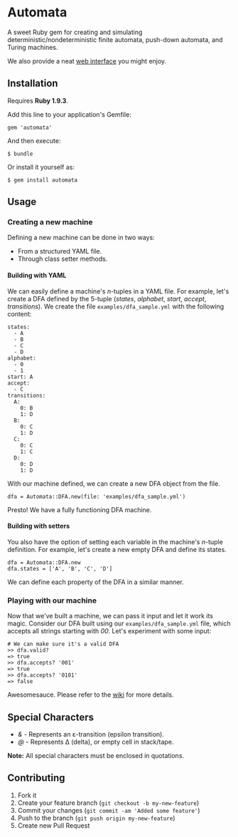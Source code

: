 # Automata

A sweet Ruby gem for creating and simulating deterministic/nondeterministic finite automata, push-down automata, and Turing machines.

We also provide a neat [web interface](http://automata.byji.co) you might enjoy.

## Installation

Requires __Ruby 1.9.3__.

Add this line to your application's Gemfile:

    gem 'automata'

And then execute:

    $ bundle

Or install it yourself as:

    $ gem install automata

## Usage

### Creating a new machine

Defining a new machine can be done in two ways: 

* From a structured YAML file.
* Through class setter methods.

#### Building with YAML

We can easily define a machine's _n_-tuples in a YAML file. For example, let's create a DFA defined by the 5-tuple (_states_, _alphabet_, _start_, _accept_, _transitions_). We create the file `examples/dfa_sample.yml` with the following content:

    states:
      - A
      - B
      - C
      - D
    alphabet:
      - 0
      - 1
    start: A
    accept:
      - C
    transitions:
      A:
        0: B
        1: D
      B:
        0: C
        1: D
      C:
        0: C
        1: C
      D:
        0: D
        1: D

With our machine defined, we can create a new DFA object from the file.

    dfa = Automata::DFA.new(file: 'examples/dfa_sample.yml')
    
Presto! We have a fully functioning DFA machine.

#### Building with setters

You also have the option of setting each variable in the machine's _n_-tuple definition. For example, let's create a new empty DFA and define its states.

    dfa = Automata::DFA.new
    dfa.states = ['A', 'B', 'C', 'D']
    
We can define each property of the DFA in a similar manner.

### Playing with our machine

Now that we've built a machine, we can pass it input and let it work its magic. Consider our DFA built using our `examples/dfa_sample.yml` file, which accepts all strings starting with _00_. Let's experiment with some input:

    # We can make sure it's a valid DFA
    >> dfa.valid?
    => true
    >> dfa.accepts? '001'
    => true
    >> dfa.accepts? '0101'
    => false
    
Awesomesauce. Please refer to the [wiki](https://github.com/jico/automata/wiki "automata wiki") for more details.

## Special Characters

* _&_ - Represents an ε-transition (epsilon transition). 
* _@_ - Represents Δ (delta), or empty cell in stack/tape.

__Note:__ All special characters must be enclosed in quotations.

## Contributing

1. Fork it
2. Create your feature branch (`git checkout -b my-new-feature`)
3. Commit your changes (`git commit -am 'Added some feature'`)
4. Push to the branch (`git push origin my-new-feature`)
5. Create new Pull Request

